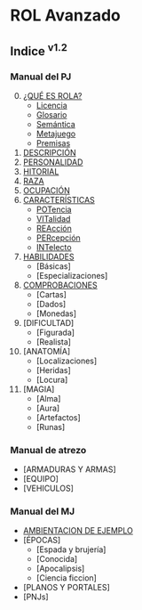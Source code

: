 # ROL Avanzado
## Indice <sup>v1.2</sup>

### Manual del PJ
0. [¿QUÉ ES ROLA?](https://github.com/demonio/arp/tree/master/es/pj/rola.md)
	* [Licencia](https://github.com/demonio/arp/tree/master/es/rola/pj/licencia.md)
	* [Glosario](https://github.com/demonio/arp/tree/master/es/rola/pj/glosario.md)
	* [Semántica](https://github.com/demonio/arp/tree/master/es/rola/pj/semantica.md)
	* [Metajuego](https://github.com/demonio/arp/tree/master/es/rola/pj/metajuego.md)
	* [Premisas](https://github.com/demonio/arp/tree/master/es/rola/pj/premisas.md)
1. [DESCRIPCIÓN](https://github.com/demonio/arp/tree/master/es/pj/descripcion.md)
1. [PERSONALIDAD](https://github.com/demonio/arp/tree/master/es/pj/personalidad.md)
1. [HITORIAL](https://github.com/demonio/arp/tree/master/es/pj/historial.md)
1. [RAZA](https://github.com/demonio/arp/tree/master/es/pj/raza.md)
1. [OCUPACIÓN](https://github.com/demonio/arp/tree/master/es/pj/ocupacion.md)
1. [CARACTERÍSTICAS](https://github.com/demonio/arp/tree/master/es/pj/caracteristicas.md)
	* [POTencia](https://github.com/demonio/arp/tree/master/es/pj/caracteristicas/potencia.md)
	* [VITalidad](https://github.com/demonio/arp/tree/master/es/pj/caracteristicas/vitalidad.md)
	* [REAcción](https://github.com/demonio/arp/tree/master/es/pj/caracteristicas/reaccion.md)
	* [PERcepción](https://github.com/demonio/arp/tree/master/es/pj/caracteristicas/percepcion.md)
	* [INTelecto](https://github.com/demonio/arp/tree/master/es/pj/caracteristicas/intelecto.md)
1. [HABILIDADES](https://github.com/demonio/arp/tree/master/es/pj/habilidades.md)
	* [Básicas]
	* [Especializaciones]
1. [COMPROBACIONES](https://github.com/demonio/arp/tree/master/es/pj/comprobaciones.md)
	* [Cartas]
	* [Dados]
	* [Monedas]
1. [DIFICULTAD]
	* [Figurada]
	* [Realista]
1. [ANATOMÍA]
	* [Localizaciones]
	* [Heridas]
	* [Locura]
1. [MAGIA]
	* [Alma]
	* [Aura]
	* [Artefactos]
	* [Runas]

### Manual de atrezo
* [ARMADURAS Y ARMAS]
* [EQUIPO]
* [VEHICULOS]

### Manual del MJ
* [AMBIENTACION DE EJEMPLO](https://github.com/demonio/arp/tree/master/es/mj/ambientacion.md)
* [ÉPOCAS]
	* [Espada y brujería]
	* [Conocida]
	* [Apocalipsis]
	* [Ciencia ficcion]
* [PLANOS Y PORTALES]
* [PNJs]
